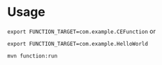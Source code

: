 # Usage

`export FUNCTION_TARGET=com.example.CEFunction` or

`export FUNCTION_TARGET=com.example.HelloWorld`

`mvn function:run`